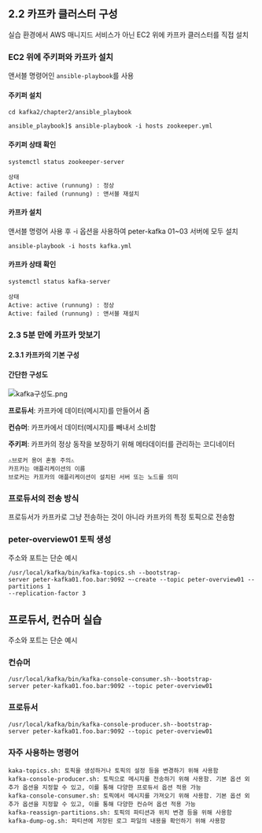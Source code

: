 ## 2.2 카프카 클러스터 구성
실습 환경에서 AWS 매니지드 서비스가 아닌 EC2 위에 카프카 클러스터를 직접 설치

### EC2 위에 주키퍼와 카프카 설치

앤서블 명령어인 `ansible-playbook`를 사용
#### 주키퍼 설치

`cd kafka2/chapter2/ansible_playbook`

`ansible_playbook]$ ansible-playbook -i hosts zookeeper.yml`

#### 주키퍼 상태 확인

`systemctl status zookeeper-server`
~~~
상태
Active: active (runnung) : 정상
Active: failed (runnung) : 앤서블 재설치
~~~

#### 카프카 설치
앤서블 명령어 사용 후 -i 옵션을 사용하여 peter-kafka 01~03 서버에 모두 설치

`ansible-playbook -i hosts kafka.yml`

#### 카프카 상태 확인

`systemctl status kafka-server`
~~~
상태
Active: active (runnung) : 정상
Active: failed (runnung) : 앤서블 재설치
~~~

### 2.3 5분 만에 카프카 맛보기
#### 2.3.1 카프카의 기본 구성

#### 간단한 구성도
![kafka구성도.png](https://raw.githubusercontent.com/mash-up-kr/S3A/master/14th_kafka/junhyoung/image/ch2/kafka구성도.png)

**프로듀서**: 카프카에 데이터(메시지)를 만들어서 줌

**컨슈머**: 카프카에서 데이터(메시지)를 빼내서 소비함

**주키퍼**: 카프카의 정상 동작을 보장하기 위해 메타데이터를 관리하는 코디네이터

~~~
⚠️브로커 용어 혼동 주의⚠️
카프카는 애플리케이션의 이름 
브로커는 카프카의 애플리케이션이 설치된 서버 또는 노드를 의미
~~~

### 프로듀서의 전송 방식
프로듀서가 카프카로 그냥 전송하는 것이 아니라 카프카의 특정 토픽으로 전송함

### peter-overview01 토픽 생성
주소와 포트는 단순 예시
~~~
/usr/local/kafka/bin/kafka-topics.sh --bootstrap-
server peter-kafka01.foo.bar:9092 ~-create --topic peter-overview01 --partitions 1 
--replication-factor 3
~~~

## 프로듀서, 컨슈머 실습
주소와 포트는 단순 예시
### 컨슈머
~~~
/usr/local/kafka/bin/kafka-console-consumer.sh--bootstrap-
server peter-kafka01.foo.bar:9092 --topic peter-overview01
~~~

### 프로듀서
~~~
/usr/local/kafka/bin/kafka-console-producer.sh--bootstrap-
server peter-kafka01.foo.bar:9092 --topic peter-overview01
~~~

### 자주 사용하는 명령어
~~~
kaka-topics.sh: 토픽을 생성하거나 토픽의 설정 등을 변경하기 위해 사용함 
kafka-console-producer.sh: 토픽으로 메시지를 전송하기 위해 사용함. 기본 옵션 외 추가 옵션을 지정할 수 있고, 이를 통해 다양한 프로듀서 옵션 적용 가능
kafka-console-consumer.sh: 토픽에서 메시지를 가져오기 위해 사용함. 기본 옵션 외 추가 옵션을 지정할 수 있고, 이를 통해 다양한 컨슈머 옵션 적용 가능
kafka-reassign-partitions.sh: 토픽의 파티션과 위치 변경 등을 위해 사용함 kafka-dump-og.sh: 파티션에 저장된 로그 파일의 내용을 확인하기 위해 사용함
~~~